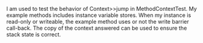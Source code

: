 I am used to test the behavior of Context>>jump in MethodContextTest. My example methods includes instance variable stores. When my instance is read-only or writeable, the example method uses or not the write barrier call-back. The copy of the context answered can be used to ensure the stack state is correct.